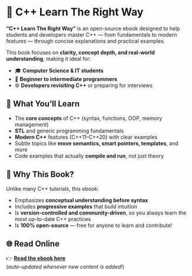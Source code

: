 # 📘 C++ Learn The Right Way

**“C++ Learn The Right Way”** is an open-source ebook designed to help students and developers master C++ — from fundamentals to modern features — through concise explanations and practical examples.

This book focuses on **clarity, concept depth, and real-world understanding**, making it ideal for:
- 🎓 **Computer Science & IT students**
- 💼 **Beginner to intermediate programmers**
- ⚙️ **Developers revisiting C++** or preparing for interviews

## 🚀 What You’ll Learn
- The **core concepts** of C++ (syntax, functions, OOP, memory management)
- **STL** and generic programming fundamentals  
- **Modern C++** features (C++11–C++20) with clear examples  
- Subtle topics like **move semantics, smart pointers, templates**, and more  
- Code examples that actually **compile and run**, not just theory  

## 🧠 Why This Book?
Unlike many C++ tutorials, this ebook:
- Emphasizes **conceptual understanding before syntax**
- Includes **progressive examples** that build intuition
- Is **version-controlled and community-driven**, so you always learn the most up-to-date C++ practices
- Is **100% open-source** — free for anyone to learn and contribute!

## 🌐 Read Online
👉 [**Read the ebook here**](https://sagardesd.github.io/Cpp_Learn_The_Right_Way/)  
(*auto-updated whenever new content is added!*)
